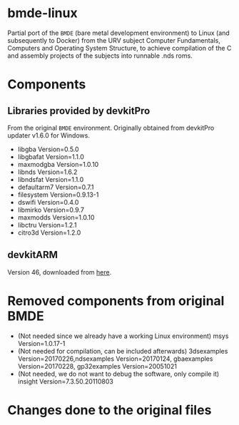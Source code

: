 # bmde-linux
Partial port of the `BMDE` (bare metal development environment) to Linux (and subsequently to Docker) from the URV 
subject 
Computer Fundamentals, 
Computers and Operating System Structure, to achieve compilation of the C and assembly projects of the subjects into
runnable .nds roms.

# Components
## Libraries provided by devkitPro 
From the original `BMDE` environment. Originally obtained from devkitPro updater v1.6.0 for Windows. 
* libgba Version=0.5.0
* libgbafat Version=1.1.0
* maxmodgba Version=1.0.10
* libnds Version=1.6.2
* libndsfat Version=1.1.0
* defaultarm7 Version=0.7.1
* filesystem Version=0.9.13-1
* dswifi Version=0.4.0
* libmirko Version=0.9.7
* maxmodds Version=1.0.10
* libctru Version=1.2.1
* citro3d Version=1.2.0

## devkitARM
Version 46, downloaded from [here](https://wii.leseratte10.de/devkitPro/devkitARM/r46%20%282017%29/).

# Removed components from original BMDE
* (Not needed since we already have a working Linux environment) msys Version=1.0.17-1 
* (Not needed for compilation, can be included afterwards) 3dsexamples Version=20170226,ndsexamples Version=20170124, gbaexamples Version=20170228, gp32examples Version=20051021
* (Not needed, we do not want to debug the software, only compile it) insight Version=7.3.50.20110803

# Changes done to the original files

